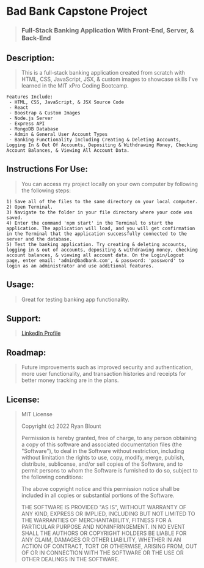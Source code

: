 # Bad Bank Capstone Project
> ### Full-Stack Banking Application With Front-End, Server, & Back-End

<!-- ![Bad Bank Project](Images/BadBank-Image.png "Bad Bank Project") -->
<!-- <img src="Images/BadBank-Image.png" alt="Bad Bank Project" width="1000" height="600"> -->

## Description:
> This is a full-stack banking application created from scratch with HTML, CSS, JavaScript, JSX, & custom images to showcase skills I've learned in the MIT xPro Coding Bootcamp.

    Features Include:
     - HTML, CSS, JavaScript, & JSX Source Code
     - React
     - Boostrap & Custom Images
     - Node.js Server
     - Express API
     - MongoDB Database
     - Admin & General User Account Types
     - Banking Functionality Including Creating & Deleting Accounts, Logging In & Out Of Accounts, Depositing & Withdrawing Money, Checking Account Balances, & Viewing All Account Data.  
   
## Instructions For Use:
<!-- > You can access my project via [GitHub Pages](https://ryanblount-2.github.io/dice-project/). -->

> You can access my project locally on your own computer by following the following steps:    

    1) Save all of the files to the same directory on your local computer.
    2) Open Terminal.
    3) Navigate to the folder in your file directory where your code was saved.
    4) Enter the command 'npm start' in the Terminal to start the application. The application will load, and you will get confirmation in the Terminal that the application successfully connected to the server and the database.
    5) Test the banking application. Try creating & deleting accounts, logging in & out of accounts, depositing & withdrawing money, checking account balances, & viewing all account data. On the Login/Logout page, enter email: 'admin@badbank.com', & password: 'password' to login as an administrator and use additional features.

## Usage:
> Great for testing banking app functionality.

## Support: 
> [LinkedIn Profile](https://linkedin.com/in/ryanblount2)  

## Roadmap:
> Future improvements such as improved security and authentication, more user functionality, and transaction histories and receipts for better money tracking are in the plans.

## License:
> MIT License
>
> Copyright (c) 2022 Ryan Blount
>
> Permission is hereby granted, free of charge, to any person obtaining a copy
> of this software and associated documentation files (the "Software"), to deal
> in the Software without restriction, including without limitation the rights
> to use, copy, modify, merge, publish, distribute, sublicense, and/or sell
> copies of the Software, and to permit persons to whom the Software is
> furnished to do so, subject to the following conditions:
>
> The above copyright notice and this permission notice shall be included in all
> copies or substantial portions of the Software.
>
> THE SOFTWARE IS PROVIDED "AS IS", WITHOUT WARRANTY OF ANY KIND, EXPRESS OR
> IMPLIED, INCLUDING BUT NOT LIMITED TO THE WARRANTIES OF MERCHANTABILITY,
> FITNESS FOR A PARTICULAR PURPOSE AND NONINFRINGEMENT. IN NO EVENT SHALL THE
> AUTHORS OR COPYRIGHT HOLDERS BE LIABLE FOR ANY CLAIM, DAMAGES OR OTHER
> LIABILITY, WHETHER IN AN ACTION OF CONTRACT, TORT OR OTHERWISE, ARISING FROM,
> OUT OF OR IN CONNECTION WITH THE SOFTWARE OR THE USE OR OTHER DEALINGS IN THE
> SOFTWARE.
